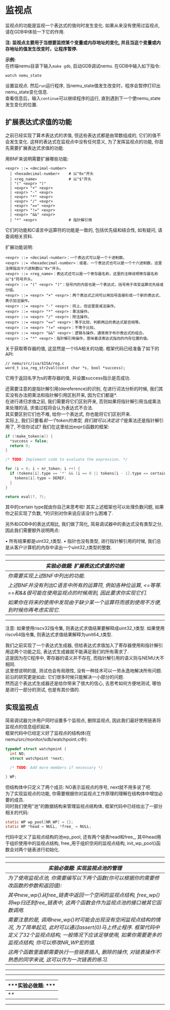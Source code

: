 # 监视点  
监视点的功能是监视一个表达式的值何时发生变化. 如果从来没有使用过监视点, 请在GDB中体验一下它的作用.  

**注: 监视点主要用于当想要监控某个变量或内存地址的变化, 并且当这个变量或内存地址的值发生改变时，让程序暂停.**  

**示例:**   
在终端nemu目录下输入``make gdb``, 启动GDB调试nemu. 在GDB中输入如下指令:  
```
watch nemu_state
```
设置监视点. 然后``run``运行程序, 当nemu_state值发生改变时，程序会暂停打印出nemu_state变化信息.  
查看信息后，输入``continue``可以继续程序的运行, 直到遇到下一个使nemu_state发生变化的位置.  

## 扩展表达式求值的功能  
之前已经实现了算术表达式的求值, 但这些表达式都是由常数组成的, 它们的值不会发生变化. 这样的表达式在监视点中没有任何意义, 为了发挥监视点的功能, 你首先需要扩展表达式求值的功能.  

用BNF来说明需要扩展哪些功能:  
```
<expr> ::= <decimal-number>
  | <hexadecimal-number>    # 以"0x"开头
  | <reg_name>              # 以"$"开头
  | "(" <expr> ")"
  | <expr> "+" <expr>
  | <expr> "-" <expr>
  | <expr> "*" <expr>
  | <expr> "/" <expr>
  | <expr> "==" <expr>
  | <expr> "!=" <expr>
  | <expr> "&&" <expr>
  | "*" <expr>              # 指针解引用
```

它们的功能和C语言中运算符的功能是一致的, 包括优先级和结合性, 如有疑问, 请查阅相关资料.  

扩展功能说明:   
```
<expr> ::= <decimal-number>：一个表达式可以是一个十进制数。
<expr> ::= <hexadecimal-number>：或者，一个表达式也可以是一个十六进制数，这里注释指出十六进制数以"0x"开头。
<expr> ::= <reg_name>：表达式还可以是一个寄存器名称，这里的注释说明寄存器名称以"$"符号开头。
<expr> ::= "(" <expr> ")"：括号内的内容也是一个表达式，括号用于改变运算优先级或分组。
<expr> ::= <expr> "+" <expr>：两个表达式之间可以用加号连接形成一个新的表达式，表示加法操作。
<expr> ::= <expr> "-" <expr>：同上，但这里是减法操作。
<expr> ::= <expr> "*" <expr>：乘法操作。
<expr> ::= <expr> "/" <expr>：除法操作。
<expr> ::= <expr> "==" <expr>：等于比较，判断两边的表达式是否相等。
<expr> ::= <expr> "!=" <expr>：不等于比较。
<expr> ::= <expr> "&&" <expr>：逻辑与操作，通常用于布尔表达式的组合。
<expr> ::= "*" <expr>：指针解引用操作，意味着该表达式指向的内存位置的值。
```

关于获取寄存器的值, 这显然是一个ISA相关的功能. 框架代码已经准备了如下的API:  
```
// nemu/src/isa/$ISA/reg.c
word_t isa_reg_str2val(const char *s, bool *success);
```

它用于返回名字为s的寄存器的值, 并设置success指示是否成功.  

还需要注意的是指针解引用(dereference)的识别, 在进行词法分析的时候, 我们其实没有办法把乘法和指针解引用区别开来, 因为它们都是*.   
在进行递归求值之前, 我们需要将它们区别开来, 否则如果将指针解引用当成乘法来处理的话, 求值过程将会认为表达式不合法.   
其实要区别它们也不难, 给你一个表达式, 你也能将它们区别开来.   
实际上, 我们只要看*前一个token的类型, 我们就可以决定这个*是乘法还是指针解引用了, 不信你试试? 我们在这里给出expr()函数的框架:  
```C
if (!make_token(e)) {
  *success = false;
  return 0;
}

/* TODO: Implement code to evaluate the expression. */

for (i = 0; i < nr_token; i ++) {
  if (tokens[i].type == '*' && (i == 0 || tokens[i - 1].type == certain type) ) {
    tokens[i].type = DEREF;
  }
}

return eval(?, ?);
```

其中的certain type就由你自己来思考啦! 其实上述框架也可以处理负数问题, 如果你之前实现了负数, *的识别对你来说应该没什么困难了.

另外和GDB中的表达式相比, 我们做了简化, 简易调试器中的表达式没有类型之分, 因此我们需要额外说明两点:

• 所有结果都是uint32_t类型.
• 指针也没有类型, 进行指针解引用的时候, 我们总是从客户计算机的内存中读出一个uint32_t类型的整数.

***
|***实验必做题: 扩展表达式求值的功能***|
|-------------------------------|
|*你需要实现上述BNF中列出的功能.*|
|*上述BNF并没有列出C语言中所有的运算符, 例如各种位运算, <=等等. ==和&&很可能在使用监视点的时候用到, 因此要求你实现它们.*|
|*如果你在将来的使用中发现由于缺少某一个运算符而感到使用不方便, 到时候你再考虑实现它.*|
***

注意: 如果使用riscv32指令集, 则表达式求值结果要解释成uint32_t类型. 如果使用riscv64指令集, 则表达式求值结果解释为unit64_t类型.

我们之前实现了一个表达式生成器, 但给表达式求值加入了寄存器使用和指针解引用这两个功能之后, 表达式生成器就不能满足我们的所有需求了.   
这是因为在C程序中, 寄存器的语义并不存在, 而指针解引用的语义则与NEMU大不相同.  
这里想说明的是, 测试也会有局限性, 没有一种技术可以一劳永逸地解决所有问题.   
前沿的研究更是如此: 它们很多时候只能解决一小部分的问题.   
然而这个表达式生成器还是给你带来了很大的信心, 去思考如何方便地测试, 哪怕是进行一部分的测试, 也是有其价值的.

## 实现监视点
简易调试器允许用户同时设置多个监视点, 删除监视点, 因此我们最好使用链表将监视点的信息组织起来.  
框架代码中已经定义好了监视点的结构体(在nemu/src/monitor/sdb/watchpoint.c中):  
```C
typedef struct watchpoint {
  int NO;
  struct watchpoint *next;

  /* TODO: Add more members if necessary */

} WP;
```
但结构体中只定义了两个成员: NO表示监视点的序号, next就不用多说了吧.   
为了实现监视点的功能, 你需要根据你对监视点工作原理的理解在结构体中增加必要的成员.   
同时我们使用"池"的数据结构来管理监视点结构体, 框架代码中已经给出了一部分相关的代码:  
```C
static WP wp_pool[NR_WP] = {};
static WP *head = NULL, *free_ = NULL;
```
代码中定义了监视点结构的池wp_pool, 还有两个链表head和free_, 其中head用于组织使用中的监视点结构, free_用于组织空闲的监视点结构, init_wp_pool()函数会对两个链表进行初始化.  

***
|***实验必做题: 实现监视点池的管理***|
|-----------------|
|*为了使用监视点池, 你需要编写以下两个函数(你可以根据你的需要修改函数的参数和返回值):*|
|*其中new_wp()从free_链表中返回一个空闲的监视点结构, free_wp()将wp归还到free_链表中, 这两个函数会作为监视点池的接口被其它函数调用.*|
|*需要注意的是, 调用new_wp()时可能会出现没有空闲监视点结构的情况, 为了简单起见, 此时可以通过assert(0)马上终止程序. 框架代码中定义了32个监视点结构, 一般情况下应该足够使用, 如果你需要更多的监视点结构, 你可以修改NR_WP宏的值.*|
|*这两个函数里面都需要执行一些链表插入, 删除的操作, 对链表操作不熟悉的同学来说, 这可以作为一次链表的练习.*|
***




***
|***实验必做题: ***|
|-----------------|
|**|

***

